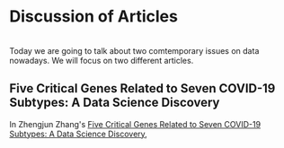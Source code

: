 # Discussion of Articles
<br>Today we are going to talk about two comtemporary issues on data nowadays. We will focus on two different articles.<br>

## Five Critical Genes Related to Seven COVID-19 Subtypes: A Data Science Discovery
In Zhengjun Zhang's [Five Critical Genes Related to Seven COVID-19 Subtypes: A Data Science Discovery](https://jds-online.org/journal/JDS/article/75/info), 